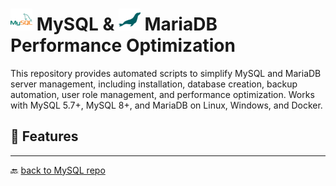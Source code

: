 # <img src="../../Assets/pics/icons8-mysql-48.svg" width="35"> MySQL & <img src="../../Assets/pics/icons8-mariadb-48.svg" width="35"> MariaDB Performance Optimization

This repository provides automated scripts to simplify MySQL and MariaDB server management, including installation, database creation, backup automation, user role management, and performance optimization. Works with MySQL 5.7+, MySQL 8+, and MariaDB on Linux, Windows, and Docker.

## 🚀 Features

---

🔙 [back to MySQL repo](../)
